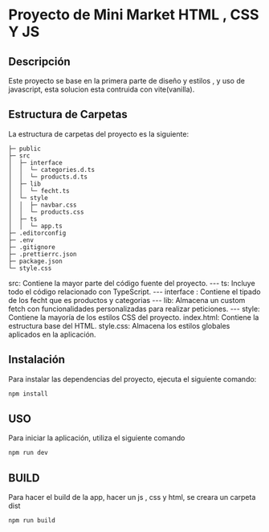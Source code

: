 # Proyecto de Mini Market HTML , CSS Y JS

## Descripción
Este proyecto se base en la primera parte de diseño y estilos , y uso de javascript, esta solucion esta contruida con vite(vanilla).

## Estructura de Carpetas

La estructura de carpetas del proyecto es la siguiente:

```
├─ public
├─ src
│  ├─ interface
│  │  └─ categories.d.ts
│  │  └─ products.d.ts
│  ├─ lib
│  │  └─ fecht.ts
│  └─ style
│  │  ├─ navbar.css
│  │  └─ products.css
│  ├─ ts
│  │  └─ app.ts
├─ .editorconfig
├─ .env
├─ .gitignore
├─ .prettierrc.json
├─ package.json
└─ style.css
```

src: Contiene la mayor parte del código fuente del proyecto.
--- ts: Incluye todo el código relacionado con TypeScript.
--- interface : Contiene el tipado de los fecht que es productos y categorias
--- lib: Almacena un custom fetch con funcionalidades personalizadas para realizar peticiones.
--- style: Contiene la mayoría de los estilos CSS del proyecto.
index.html: Contiene la estructura base del HTML.
style.css: Almacena los estilos globales aplicados en la aplicación.


## Instalación
Para instalar las dependencias del proyecto, ejecuta el siguiente comando:

```sh
npm install
```

## USO
Para iniciar la aplicación, utiliza el siguiente comando

```sh
npm run dev
```

## BUILD
Para hacer el build de la app, hacer un js , css y html, se creara un carpeta dist

```sh
npm run build
```
